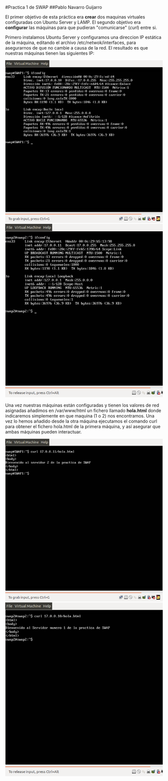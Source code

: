 #Practica 1 de SWAP
##Pablo Navarro Guijarro

El primer objetivo de esta práctica era **crear** dos maquinas virtuales configuradas con Ubuntu Server y LAMP.
El segundo objetivo era **configurar** las máquinas para que pudieran "comunicarse" (*curl*) entre si.

Primero instalamos Ubuntu Server y configuramos una direccion IP estática de la máquina, editando el archivo /etc/netwok/interfaces, para asegurarnos de que no cambie a causa de la red.
El resultado es que nuestras máquinas tienen las siguientes IP:

![img](https://github.com/Skeptor/SWAP1718/blob/master/Practica1/ip-maquina1.png)
![img](https://github.com/Skeptor/SWAP1718/blob/master/Practica1/ip-maquina2.png)


Una vez nuestras máquinas están configuradas y tienen los valores de red asignadas añadimos en /var/www/html un fichero llamado **hola.html** donde indicaremos simplemente en que maquina (1 o 2) nos encontramos.
Una vez lo hemos añadido desde la otra máquina ejecutamos el comando curl para obtener el fichero hola.html de la primera máquina, y así asegurar que ambas máquinas pueden interactuar.

![img](https://github.com/Skeptor/SWAP1718/blob/master/Practica1/Curl-maquina1.png)
![img](https://github.com/Skeptor/SWAP1718/blob/master/Practica1/Curl-maquina2.png) 